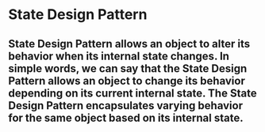 ﻿# State Design Pattern 

## State Design Pattern allows an object to alter its behavior when its internal state changes. In simple words, we can say that the State Design Pattern allows an object to change its behavior depending on its current internal state. The State Design Pattern encapsulates varying behavior for the same object based on its internal state. 